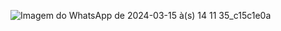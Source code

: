 ![Imagem do WhatsApp de 2024-03-15 à(s) 14 11 35_c15c1e0a](https://github.com/henzo-padua/Calculadora/assets/124542079/ec8ed96a-69cb-4b2f-bbfe-4c5deaafc5c5)
